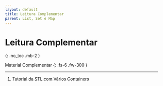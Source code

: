 ```yaml
---
layout: default
title: Leitura Complementar
parent: List, Set e Map
---
```


# Leitura Complementar
{: .no_toc .mb-2 }

Material Complementar
{: .fs-6 .fw-300 }

---

1. [Tutorial da STL com Vários Containers](https://www.geeksforgeeks.org/cpp-stl-tutorial/)
